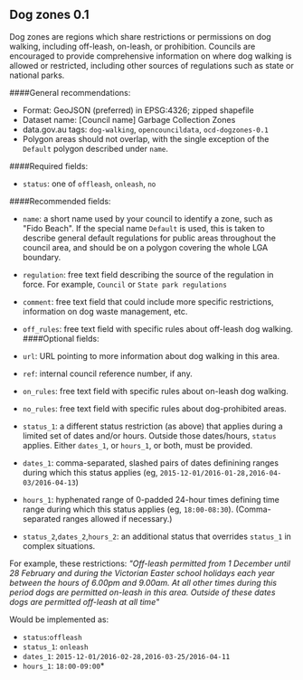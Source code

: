 ## Dog zones 0.1

Dog zones are regions which share restrictions or permissions on dog walking, including off-leash, on-leash, or prohibition. Councils are encouraged to provide comprehensive information on where dog walking is allowed or restricted, including other sources of regulations such as state or national parks.

####General recommendations:

* Format: GeoJSON (preferred) in EPSG:4326; zipped shapefile
* Dataset name: [Council name] Garbage Collection Zones
* data.gov.au tags: `dog-walking`, `opencouncildata`, `ocd-dogzones-0.1`
* Polygon areas should not overlap, with the single exception of the `Default` polygon described under `name`.

####Required fields:
* `status`: one of `offleash`, `onleash`, `no`

####Recommended fields:

* `name`: a short name used by your council to identify a zone, such as "Fido Beach". If the special name `Default` is used, this is taken to describe general default regulations for public areas throughout the council area, and should be on a polygon covering the whole LGA boundary.
* `regulation`: free text field describing the source of the regulation in force. For example, `Council` or `State park regulations`
* `comment`: free text field that could include more specific restrictions, information on dog waste management, etc.
* `off_rules`: free text field with specific rules about off-leash dog walking.
####Optional fields:

* `url`: URL pointing to more information about dog walking in this area.
* `ref`: internal council reference number, if any.
* `on_rules`: free text field with specific rules about on-leash dog walking.
* `no_rules`: free text field with specific rules about dog-prohibited areas.
* `status_1`: a different status restriction (as above) that applies during a limited set of dates and/or hours. Outside those dates/hours, `status` applies. Either `dates_1`, or `hours_1`, or both, must be provided.
* `dates_1`: comma-separated, slashed pairs of dates definining ranges during which this status applies (eg, `2015-12-01/2016-01-28,2016-04-03/2016-04-13`)
* `hours_1`: hyphenated range of 0-padded 24-hour times defining time range during which this status applies (eg, `18:00-08:30`). (Comma-separated ranges allowed if necessary.)
* `status_2`,`dates_2`,`hours_2`: an additional status that overrides `status_1` in complex situations.

For example, these restrictions: *"Off-leash permitted from 1 December until 28 February and during the Victorian Easter school holidays each year between the hours of 6.00pm and 9.00am. At all other times during this period dogs are permitted on-leash in this area. Outside of these dates dogs are permitted off-leash at all time"*

Would be implemented as:

* `status`:`offleash`
* `status_1`: `onleash`
* `dates_1`: `2015-12-01/2016-02-28,2016-03-25/2016-04-11`
* `hours_1`: `18:00-09:00`*